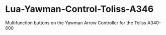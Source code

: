 # Lua-Yawman-Control-Toliss-A346
Multifunction buttons on the Yawman Arrow Controller for the Toliss A340-600

